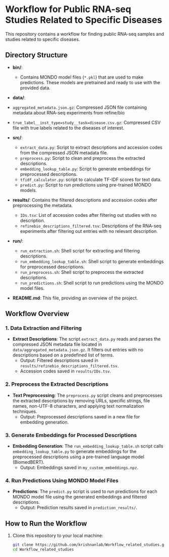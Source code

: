 # Workflow for Public RNA-seq Studies Related to Specific Diseases

This repository contains a  workflow for finding public RNA-seq samples and studies related to specific diseases. 

## Directory Structure

- **bin/**:
   - Contains MONDO model files (`*.pkl`) that are used to make predictions. These models are pretrained and ready to use with the provided data.
-  **data/**: 
  - `aggregated_metadata.json.gz`: Compressed JSON file containing metadata about RNA-seq experiments from refine/bio
  - `true_label__inst_type=study__task=disease.csv.gz`: Compressed CSV file with true labels related to the diseases of interest.
- **src/**: 
  - `extract_data.py`: Script to extract descriptions and accession codes from the compressed JSON metadata file.
  - `preprocess.py`: Script to clean and preprocess the extracted descriptions.
  - `embedding_lookup_table.py`: Script to generate embeddings for preprocessed descriptions.
  - `tfidf_calculator.py`: script to calculate TF-IDF scores for text data.
  - `predict.py`: Script to run predictions using pre-trained MONDO models.

- **results/**: Contains the filtered descriptions and accession codes after preprocessing the metadata.
  - `IDs.tsv`: List of accession codes after filtering out studies with no description.
  - `refinebio_descriptions_filtered.tsv`: Descriptions of the RNA-seq experiments after filtering out entries with no relevant description.
- **run/**: 
  - `run_extraction.sh`: Shell script for extracting and filtering descriptions.
  - `run_embedding_lookup_table.sh`: Shell script to generate embeddings for preprocessed descriptions.
  - `run_preprocess.sh`: Shell script to preprocess the extracted descriptions.
  - `run_predictions.sh`: Shell script to run predictions using the MONDO model files.

- **README.md**: This file, providing an overview of the project.

## Workflow Overview

### 1. Data Extraction and Filtering
- **Extract Descriptions**: The script `extract_data.py` reads and parses the compressed JSON metadata file located in `data/aggregated_metadata.json.gz`. It filters out entries with no descriptions based on a predefined list of terms.
  - Output: Filtered descriptions saved in `results/refinebio_descriptions_filtered.tsv`.
  - Accession codes saved in `results/IDs.tsv`.

### 2. Preprocess the Extracted Descriptions
- **Text Preprocessing**: The `preprocess.py` script cleans and preprocesses the extracted descriptions by removing URLs, specific strings, file names, non-UTF-8 characters, and applying text normalization techniques.
  - Output: Preprocessed descriptions saved in a new file for embedding generation.

### 3. Generate Embeddings for Processed Descriptions
- **Embedding Generation**: The `run_embedding_lookup_table.sh` script calls `embedding_lookup_table.py` to generate embeddings for the preprocessed descriptions using a pre-trained language model (BiomedBERT).
  - Output: Embeddings saved in `my_custom_embeddings.npz`.

### 4. Run Predictions Using MONDO Model Files
- **Predictions**: The `predict.py` script is used to run predictions for each MONDO model file using the generated embeddings and filtered descriptions.
  - Output: Prediction results saved in `prediction_results/`.

## How to Run the Workflow

1. Clone this repository to your local machine:
   ```bash
   git clone https://github.com/krishnanlab/Workflow_related_studies.git
   cd Workflow_related_studies
